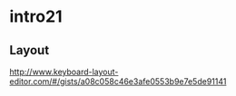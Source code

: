 # intro21

## Layout
http://www.keyboard-layout-editor.com/#/gists/a08c058c46e3afe0553b9e7e5de91141


